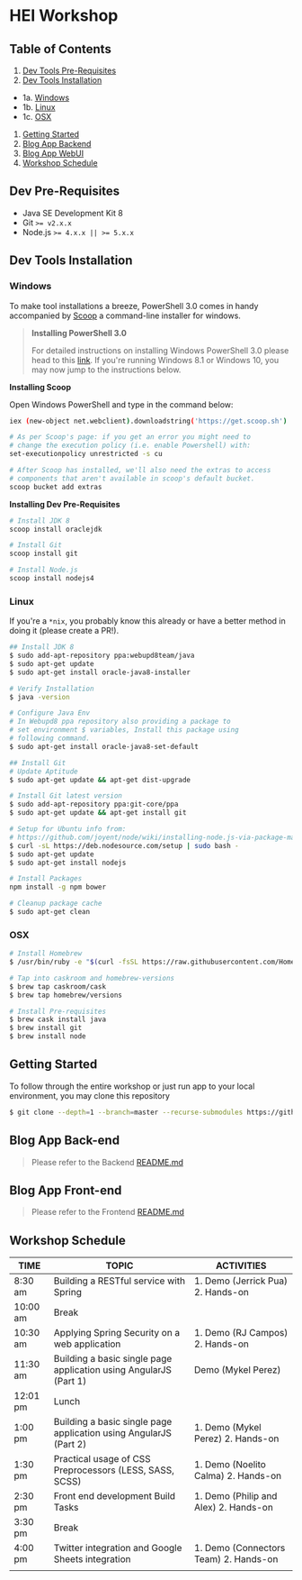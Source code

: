 HEI Workshop
===

Table of Contents
---

1. [Dev Tools Pre-Requisites](#dev-pre-requisites)
1. [Dev Tools Installation](#dev-tools-installation)
  - 1a. [Windows](#windows)
  - 1b. [Linux](#linux)
  - 1c. [OSX](#osx)
1. [Getting Started](#getting-started)
1. [Blog App Backend](#blog-app-back-end)
1. [Blog App WebUI](#blog-app-front-end)
1. [Workshop Schedule](#workshop-schedule)


## Dev Pre-Requisites

- Java SE Development Kit 8
- Git `>= v2.x.x`
- Node.js `>= 4.x.x || >= 5.x.x`

## Dev Tools Installation

### Windows

To make tool installations a breeze, PowerShell 3.0 comes in handy accompanied
by [Scoop](http://scoop.sh/) a command-line installer for windows.


> **Installing PowerShell 3.0**
>
> For detailed instructions on installing Windows PowerShell 3.0 please head to
> this [link](https://technet.microsoft.com/en-us/library/hh847837.aspx).
> If you're running Windows 8.1 or Windows 10, you may now jump to the
> instructions below.

**Installing Scoop**

Open Windows PowerShell and type in the command below:

```bash
iex (new-object net.webclient).downloadstring('https://get.scoop.sh')

# As per Scoop's page: if you get an error you might need to
# change the execution policy (i.e. enable Powershell) with:
set-executionpolicy unrestricted -s cu

# After Scoop has installed, we'll also need the extras to access
# components that aren't available in scoop's default bucket.
scoop bucket add extras
```

**Installing Dev Pre-Requisites**

```bash
# Install JDK 8
scoop install oraclejdk

# Install Git
scoop install git

# Install Node.js
scoop install nodejs4
```

### Linux

If you're a `*nix`, you probably know this already or have a better method in
doing it (please create a PR!).

```bash
## Install JDK 8
$ sudo add-apt-repository ppa:webupd8team/java
$ sudo apt-get update
$ sudo apt-get install oracle-java8-installer

# Verify Installation
$ java -version

# Configure Java Env
# In Webupd8 ppa repository also providing a package to
# set environment $ variables, Install this package using
# following command.
$ sudo apt-get install oracle-java8-set-default

## Install Git
# Update Aptitude
$ sudo apt-get update && apt-get dist-upgrade

# Install Git latest version
$ sudo add-apt-repository ppa:git-core/ppa
$ sudo apt-get update && apt-get install git

# Setup for Ubuntu info from:
# https://github.com/joyent/node/wiki/installing-node.js-via-package-manager
$ curl -sL https://deb.nodesource.com/setup | sudo bash -
$ sudo apt-get update
$ sudo apt-get install nodejs

# Install Packages
npm install -g npm bower

# Cleanup package cache
$ sudo apt-get clean
```

### OSX

```bash
# Install Homebrew
$ /usr/bin/ruby -e "$(curl -fsSL https://raw.githubusercontent.com/Homebrew/install/master/install)"

# Tap into caskroom and homebrew-versions
$ brew tap caskroom/cask
$ brew tap homebrew/versions

# Install Pre-requisites
$ brew cask install java
$ brew install git
$ brew install node
```

## Getting Started

To follow through the entire workshop or just run app to your local environment,
you may clone this repository

```bash
$ git clone --depth=1 --branch=master --recurse-submodules https://github.com/toro-io/hei-workshop.git
```

## Blog App Back-end

> Please refer to the Backend [README.md](app/api/README.md)

## Blog App Front-end

> Please refer to the Frontend [README.md](app/web/README.md)

## Workshop Schedule

| TIME 	| TOPIC 	| ACTIVITIES 	|
|----------	|-------------------------------------------------------------------	|---------------------------------------	|
| 8:30 am 	| Building a RESTful service with Spring 	| 1. Demo (Jerrick Pua) 2. Hands-on 	|
| 10:00 am 	| Break 	|  	|
| 10:30 am 	| Applying Spring Security on a web application 	| 1. Demo (RJ Campos) 2. Hands-on 	|
| 11:30 am 	| Building a basic single page application using AngularJS (Part 1) 	|  Demo (Mykel Perez) 	|
| 12:01 pm 	| Lunch 	|  	|
| 1:00 pm 	| Building a basic single page application using AngularJS (Part 2) 	| 1. Demo (Mykel Perez) 2. Hands-on 	|
| 1:30 pm 	| Practical usage of CSS Preprocessors (LESS, SASS, SCSS) 	| 1. Demo (Noelito Calma) 2. Hands-on 	|
| 2:30 pm 	| Front end development Build Tasks 	| 1. Demo (Philip and Alex) 2. Hands-on 	|
| 3:30 pm 	| Break 	|  	|
| 4:00 pm 	| Twitter integration and Google Sheets integration 	| 1. Demo (Connectors Team) 2. Hands-on 	|
|  	|  	|  	|
